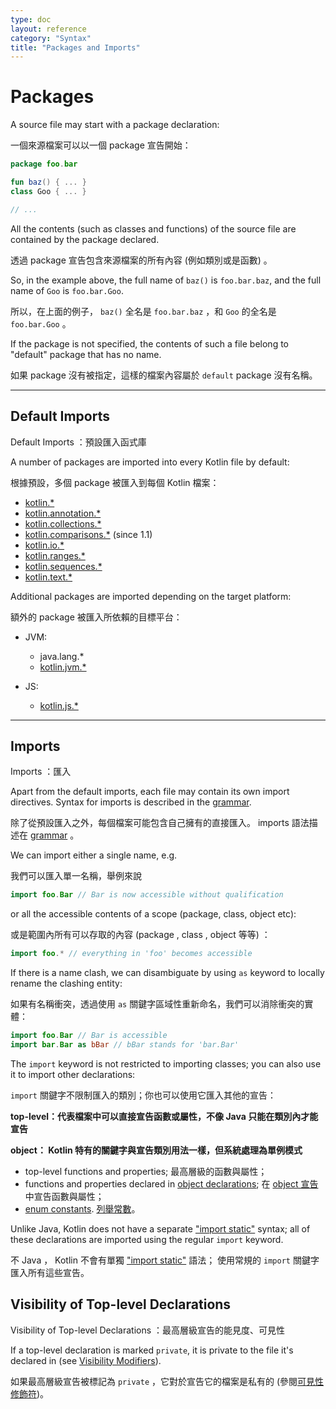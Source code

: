 ```yaml
---
type: doc
layout: reference
category: "Syntax"
title: "Packages and Imports"
---
```


# Packages

A source file may start with a package declaration:

一個來源檔案可以以一個 package 宣告開始：
``` kotlin
package foo.bar

fun baz() { ... }
class Goo { ... }

// ...
```
All the contents (such as classes and functions) of the source file are contained by the package declared.

透過 package 宣告包含來源檔案的所有內容 (例如類別或是函數) 。

So, in the example above, the full name of `baz()` is `foo.bar.baz`, and the full name of `Goo` is `foo.bar.Goo`. 

所以，在上面的例子， `baz()` 全名是 `foo.bar.baz` ，和 `Goo` 的全名是 `foo.bar.Goo` 。

If the package is not specified, the contents of such a file belong to "default" package that has no name.

如果 package 沒有被指定，這樣的檔案內容屬於 `default` package 沒有名稱。

---

## Default Imports

Default Imports ：預設匯入函式庫

A number of packages are imported into every Kotlin file by default:

根據預設，多個 package 被匯入到每個 Kotlin 檔案：

- [kotlin.*](https://kotlinlang.org/api/latest/jvm/stdlib/kotlin/index.html)
- [kotlin.annotation.*](https://kotlinlang.org/api/latest/jvm/stdlib/kotlin.annotation/index.html)
- [kotlin.collections.*](https://kotlinlang.org/api/latest/jvm/stdlib/kotlin.collections/index.html)
- [kotlin.comparisons.*](https://kotlinlang.org/api/latest/jvm/stdlib/kotlin.comparisons/index.html)  (since 1.1)
- [kotlin.io.*](https://kotlinlang.org/api/latest/jvm/stdlib/kotlin.io/index.html)
- [kotlin.ranges.*](https://kotlinlang.org/api/latest/jvm/stdlib/kotlin.ranges/index.html)
- [kotlin.sequences.*](https://kotlinlang.org/api/latest/jvm/stdlib/kotlin.sequences/index.html)
- [kotlin.text.*](https://kotlinlang.org/api/latest/jvm/stdlib/kotlin.text/index.html)

Additional packages are imported depending on the target platform:

額外的 package 被匯入所依賴的目標平台：

- JVM:
  - java.lang.*
  - [kotlin.jvm.*](https://kotlinlang.org/api/latest/jvm/stdlib/kotlin.jvm/index.html)

- JS:    
  - [kotlin.js.*](https://kotlinlang.org/api/latest/jvm/stdlib/kotlin.js/index.html)

---

## Imports

Imports ：匯入

Apart from the default imports, each file may contain its own import directives.
Syntax for imports is described in the [grammar](https://kotlinlang.org/docs/reference/grammar.html#import).

除了從預設匯入之外，每個檔案可能包含自己擁有的直接匯入。 imports 語法描述在 [grammar](https://kotlinlang.org/docs/reference/grammar.html#import) 。

We can import either a single name, e.g.

我們可以匯入單一名稱，舉例來說

``` kotlin
import foo.Bar // Bar is now accessible without qualification
```

or all the accessible contents of a scope (package, class, object etc):

或是範圍內所有可以存取的內容 (package , class , object 等等) ：

``` kotlin
import foo.* // everything in 'foo' becomes accessible
```

If there is a name clash, we can disambiguate by using `as` keyword to locally rename the clashing entity:

如果有名稱衝突，透過使用 `as` 關鍵字區域性重新命名，我們可以消除衝突的實體：


``` kotlin
import foo.Bar // Bar is accessible
import bar.Bar as bBar // bBar stands for 'bar.Bar'
```

The `import` keyword is not restricted to importing classes; you can also use it to import other declarations:

`import` 關鍵字不限制匯入的類別；你也可以使用它匯入其他的宣告：

**top-level：代表檔案中可以直接宣告函數或屬性，不像 Java 只能在類別內才能宣告**

**object： Kotlin 特有的關鍵字與宣告類別用法一樣，但系統處理為單例模式**

  * top-level functions and properties;
    最高層級的函數與屬性；
  * functions and properties declared in [object declarations](object-declarations.md#object-declarations);
    在 [object 宣告](object-declarations.md#object-declarations)中宣告函數與屬性；
  * [enum constants](enum-classes.md).
    [列舉常數](enum-classes.md)。

Unlike Java, Kotlin does not have a separate ["import static"](https://docs.oracle.com/javase/8/docs/technotes/guides/language/static-import.html) syntax; all of these declarations are imported using the regular `import` keyword.

不 Java ， Kotlin 不會有單獨  ["import static"](https://docs.oracle.com/javase/8/docs/technotes/guides/language/static-import.html) 語法； 使用常規的 `import` 關鍵字匯入所有這些宣告。

## Visibility of Top-level Declarations

Visibility of Top-level Declarations ：最高層級宣告的能見度、可見性

If a top-level declaration is marked `private`, it is private to the file it's declared in (see [Visibility Modifiers](visibility-modifiers.md)).

如果最高層級宣告被標記為 `private` ，它對於宣告它的檔案是私有的 (參閱[可見性修飾符](visibility-modifiers.md))。